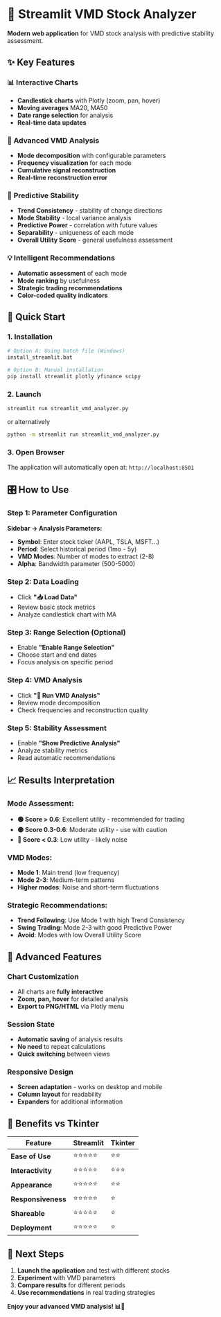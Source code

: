 # 🚀 Streamlit VMD Stock Analyzer

**Modern web application** for VMD stock analysis with predictive stability assessment.

## ✨ Key Features

### 📊 **Interactive Charts**
- **Candlestick charts** with Plotly (zoom, pan, hover)
- **Moving averages** MA20, MA50
- **Date range selection** for analysis
- **Real-time data updates**

### 🔬 **Advanced VMD Analysis**
- **Mode decomposition** with configurable parameters
- **Frequency visualization** for each mode
- **Cumulative signal reconstruction**
- **Real-time reconstruction error**

### 🎯 **Predictive Stability**
- **Trend Consistency** - stability of change directions
- **Mode Stability** - local variance analysis
- **Predictive Power** - correlation with future values
- **Separability** - uniqueness of each mode
- **Overall Utility Score** - general usefulness assessment

### 💡 **Intelligent Recommendations**
- **Automatic assessment** of each mode
- **Mode ranking** by usefulness
- **Strategic trading recommendations**
- **Color-coded quality indicators**

## 🚀 Quick Start

### 1. Installation
```bash
# Option A: Using batch file (Windows)
install_streamlit.bat

# Option B: Manual installation
pip install streamlit plotly yfinance scipy
```

### 2. Launch
```bash
streamlit run streamlit_vmd_analyzer.py
```
or alternatively
```bash
python -m streamlit run streamlit_vmd_analyzer.py
```

### 3. Open Browser
The application will automatically open at: `http://localhost:8501`

## 🎛️ How to Use

### **Step 1: Parameter Configuration**
**Sidebar → Analysis Parameters:**
- **Symbol**: Enter stock ticker (AAPL, TSLA, MSFT...)
- **Period**: Select historical period (1mo - 5y)
- **VMD Modes**: Number of modes to extract (2-8)
- **Alpha**: Bandwidth parameter (500-5000)

### **Step 2: Data Loading**
- Click **"📥 Load Data"**
- Review basic stock metrics
- Analyze candlestick chart with MA

### **Step 3: Range Selection (Optional)**
- Enable **"Enable Range Selection"**
- Choose start and end dates
- Focus analysis on specific period

### **Step 4: VMD Analysis**
- Click **"🔬 Run VMD Analysis"**
- Review mode decomposition
- Check frequencies and reconstruction quality

### **Step 5: Stability Assessment**
- Enable **"Show Predictive Analysis"**
- Analyze stability metrics
- Read automatic recommendations

## 📈 Results Interpretation

### **Mode Assessment:**
- **🟢 Score > 0.6**: Excellent utility - recommended for trading
- **🟡 Score 0.3-0.6**: Moderate utility - use with caution  
- **🔴 Score < 0.3**: Low utility - likely noise

### **VMD Modes:**
- **Mode 1**: Main trend (low frequency)
- **Mode 2-3**: Medium-term patterns
- **Higher modes**: Noise and short-term fluctuations

### **Strategic Recommendations:**
- **Trend Following**: Use Mode 1 with high Trend Consistency
- **Swing Trading**: Mode 2-3 with good Predictive Power
- **Avoid**: Modes with low Overall Utility Score

## 🔧 Advanced Features

### **Chart Customization**
- All charts are **fully interactive**
- **Zoom, pan, hover** for detailed analysis
- **Export to PNG/HTML** via Plotly menu

### **Session State**
- **Automatic saving** of analysis results
- **No need** to repeat calculations
- **Quick switching** between views

### **Responsive Design**
- **Screen adaptation** - works on desktop and mobile
- **Column layout** for readability
- **Expanders** for additional information

## 🎯 Benefits vs Tkinter

| Feature | Streamlit | Tkinter |
|---------|-----------|---------|
| **Ease of Use** | ⭐⭐⭐⭐⭐ | ⭐⭐ |
| **Interactivity** | ⭐⭐⭐⭐⭐ | ⭐⭐⭐ |
| **Appearance** | ⭐⭐⭐⭐⭐ | ⭐⭐ |
| **Responsiveness** | ⭐⭐⭐⭐⭐ | ⭐ |
| **Shareable** | ⭐⭐⭐⭐⭐ | ⭐ |
| **Deployment** | ⭐⭐⭐⭐⭐ | ⭐ |

## 🚀 Next Steps

1. **Launch the application** and test with different stocks
2. **Experiment** with VMD parameters
3. **Compare results** for different periods
4. **Use recommendations** in real trading strategies

**Enjoy your advanced VMD analysis! 📊🎯**